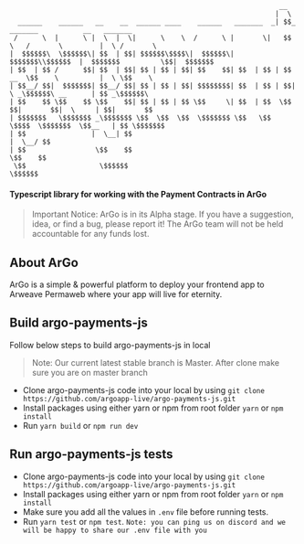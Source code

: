 ```
                                                                  __                                      
                                                                 |  \                                     
  ______    ______   __    __  ______ ____    ______   _______  _| $$_     _______           __   _______ 
 /      \  |      \ |  \  |  \|      \    \  /      \ |       \|   $$ \   /       \         |  \ /       \
|  $$$$$$\  \$$$$$$\| $$  | $$| $$$$$$\$$$$\|  $$$$$$\| $$$$$$$\\$$$$$$  |  $$$$$$$          \$$|  $$$$$$$
| $$  | $$ /      $$| $$  | $$| $$ | $$ | $$| $$    $$| $$  | $$ | $$ __  \$$    \          |  \ \$$    \ 
| $$__/ $$|  $$$$$$$| $$__/ $$| $$ | $$ | $$| $$$$$$$$| $$  | $$ | $$|  \ _\$$$$$$\ __      | $$ _\$$$$$$\
| $$    $$ \$$    $$ \$$    $$| $$ | $$ | $$ \$$     \| $$  | $$  \$$  $$|       $$|  \     | $$|       $$
| $$$$$$$   \$$$$$$$ _\$$$$$$$ \$$  \$$  \$$  \$$$$$$$ \$$   \$$   \$$$$  \$$$$$$$  \$$__   | $$ \$$$$$$$ 
| $$                |  \__| $$                                                        |  \__/ $$          
| $$                 \$$    $$                                                         \$$    $$          
 \$$                  \$$$$$$                                                           \$$$$$$             
```
#### Typescript library for working with the Payment Contracts in ArGo

> Important Notice: ArGo is in its Alpha stage. If you have a suggestion, idea, or find a bug, please report it! The ArGo team will not be held accountable for any funds lost.

## About ArGo
ArGo is a simple & powerful platform to deploy your frontend app to Arweave Permaweb where your app will live for eternity.

## Build argo-payments-js 
Follow below steps to build argo-payments-js in local

> Note: Our current latest stable branch is Master. After clone make sure you are on master branch
 - Clone argo-payments-js code into your local by using `git clone https://github.com/argoapp-live/argo-payments-js.git`
 - Install packages using either yarn or npm from root folder `yarn` or `npm install`
 - Run `yarn build` or `npm run dev`


## Run argo-payments-js tests
 - Clone argo-payments-js code into your local by using `git clone https://github.com/argoapp-live/argo-payments-js.git`
 - Install packages using either yarn or npm from root folder `yarn` or `npm install`
 - Make sure you add all the values in `.env` file before running tests.
 - Run `yarn test` or `npm test`.
 `Note: you can ping us on discord and we will be happy to share our .env file with you`

